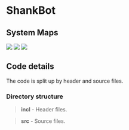 # ShankBot

## System Maps
![](http://i.imgur.com/xS3nv35.jpg)
![](http://i.imgur.com/Erdu6bU.jpg)
![](http://i.imgur.com/Ph5YocH.jpg)


## Code details
The code is split up by header and source files.

### Directory structure
> **incl** - Header files.

> **src** - Source files.
